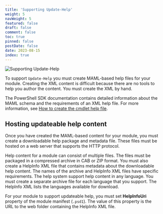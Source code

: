 ```yaml
---
title: 'Supporting Update-Help'
weight: 5
navWeight: 5
featured: false
draft: false
comment: false
toc: true
pinned: false
postDate: false
date: 2023-08-15
index: true
---
```


![Supporting Update-Help][03]

To support `Update-Help` you must create MAML-based help files for your module. Creating the XML
content is difficult because there are no tools to help you author the content. You must create the
XML by hand.

The PowerShell SDK documentation contains detailed information about the MAML schema and the
requirements of an XML help file. For more information, see
[How to create the cmdlet help file][01].

## Hosting updateable help content

Once you have created the MAML-based content for your module, you must create a downloadable help
package and metadata file. These files must be hosted on a web server that supports the HTTP
protocol.

Help content for a module can consist of multiple files. The files must be packaged in a compressed
archive in CAB or ZIP format. You must also create a HelpInfo XML file that contains metadata about
the downloadable help content. The names of the archive and HelpInfo XML files have specific
requirements. The help system support help content in any language. You must create a separate
archive file for each language that you support. The HelpInfo XML lists the languages available for
download.

For your module to support updateable help, you must set **HelpInfoUri** property of the module
manifest (`.psd1`). The value of this property is the URL to the web folder containing the HelpInfo
XML file.

<!-- link references -->
[01]: https://learn.microsoft.com/powershell/scripting/developer/help/how-to-create-the-cmdlet-help-file
[03]: images/pshelp/slide5.png
